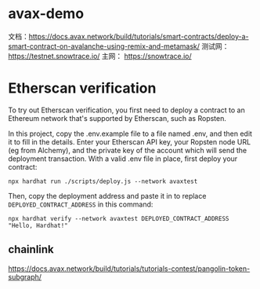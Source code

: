 # avax-demo
文档：https://docs.avax.network/build/tutorials/smart-contracts/deploy-a-smart-contract-on-avalanche-using-remix-and-metamask/
测试网： https://testnet.snowtrace.io/
主网： https://snowtrace.io/
# Etherscan verification

To try out Etherscan verification, you first need to deploy a contract to an Ethereum network that's supported by Etherscan, such as Ropsten.

In this project, copy the .env.example file to a file named .env, and then edit it to fill in the details. Enter your Etherscan API key, your Ropsten node URL (eg from Alchemy), and the private key of the account which will send the deployment transaction. With a valid .env file in place, first deploy your contract:

```shell
npx hardhat run ./scripts/deploy.js --network avaxtest
``` 

Then, copy the deployment address and paste it in to replace `DEPLOYED_CONTRACT_ADDRESS` in this command:

```shell
npx hardhat verify --network avaxtest DEPLOYED_CONTRACT_ADDRESS "Hello, Hardhat!"
```


## chainlink
https://docs.avax.network/build/tutorials/tutorials-contest/pangolin-token-subgraph/
